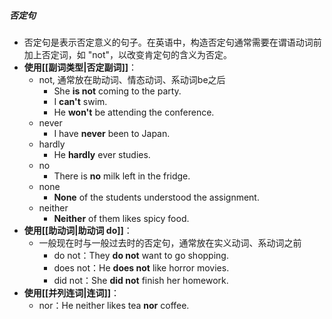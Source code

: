 ##### 否定句
- 否定句是表示否定意义的句子。在英语中，构造否定句通常需要在谓语动词前加上否定词，如 "not"，以改变肯定句的含义为否定。
- **使用[[副词类型|否定副词]]**：
	- not, 通常放在助动词、情态动词、系动词be之后
		- She **is not** coming to the party.
		- I **can't** swim.
		- He **won't** be attending the conference.
	- never
		- I have **never** been to Japan.
	- hardly
		- He **hardly** ever studies.
	- no
		- There is **no** milk left in the fridge.
	- none
		- **None** of the students understood the assignment.
	- neither
		- **Neither** of them likes spicy food.
- **使用[[助动词|助动词 do]]**：  
	- 一般现在时与一般过去时的否定句，通常放在实义动词、系动词之前
		- do not：They **do not** want to go shopping.
		- does not：He **does not** like horror movies.
		- did not：She **did not** finish her homework.
- **使用[[并列连词|连词]]**：  
	- nor：He neither likes tea **nor** coffee.
